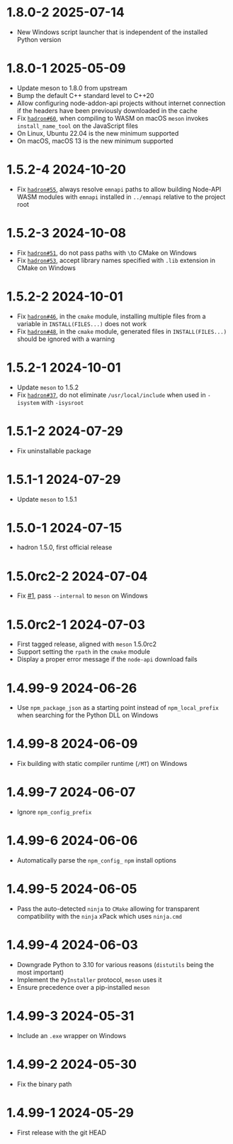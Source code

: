 # 1.8.0-2 2025-07-14
  * New Windows script launcher that is independent of the installed Python version

# 1.8.0-1 2025-05-09
  * Update meson to 1.8.0 from upstream
  * Bump the default C++ standard level to C++20
  * Allow configuring node-addon-api projects without internet connection if the headers have been previously downloaded in the cache
  * Fix [`hadron#60`](https://github.com/mmomtchev/hadron/issues/60), when compiling to WASM on macOS `meson` invokes `install_name_tool` on the JavaScript files
  * On Linux, Ubuntu 22.04 is the new minimum supported
  * On macOS, macOS 13 is the new minimum supported

# 1.5.2-4 2024-10-20
  * Fix [`hadron#55`](https://github.com/mmomtchev/hadron/issues/55), always resolve `emnapi` paths to allow building Node-API WASM modules with `emnapi` installed in `../emnapi` relative to the project root

# 1.5.2-3 2024-10-08
  * Fix [`hadron#51`](https://github.com/mmomtchev/hadron/issues/51), do not pass paths with `\`to CMake on Windows
  * Fix [`hadron#53`](https://github.com/mmomtchev/hadron/issues/53), accept library names specified with `.lib` extension in CMake on Windows

# 1.5.2-2 2024-10-01
  * Fix [`hadron#46`](https://github.com/mmomtchev/hadron/issues/46), in the `cmake` module, installing multiple files from a variable in `INSTALL(FILES...)` does not work
  * Fix [`hadron#48`](https://github.com/mmomtchev/hadron/issues/48), in the `cmake` module, generated files in `INSTALL(FILES...)` should be ignored with a warning

# 1.5.2-1 2024-10-01
  * Update `meson` to 1.5.2
  * Fix [`hadron#37`](https://github.com/mmomtchev/hadron/issues/37), do not eliminate `/usr/local/include` when used in `-isystem` with `-isysroot`

# 1.5.1-2 2024-07-29
  * Fix uninstallable package

# 1.5.1-1 2024-07-29
  * Update `meson` to 1.5.1

# 1.5.0-1 2024-07-15
  * hadron 1.5.0, first official release

# 1.5.0rc2-2 2024-07-04
  * Fix [#1](https://github.com/mmomtchev/meson-xpack/issues/1), pass `--internal` to `meson` on Windows

# 1.5.0rc2-1 2024-07-03
  * First tagged release, aligned with `meson` 1.5.0rc2
  * Support setting the `rpath` in the `cmake` module
  * Display a proper error message if the `node-api` download fails

# 1.4.99-9 2024-06-26
  * Use `npm_package_json` as a starting point instead of `npm_local_prefix` when searching for the Python DLL on Windows

# 1.4.99-8 2024-06-09
  * Fix building with static compiler runtime (`/MT`) on Windows

# 1.4.99-7 2024-06-07
  * Ignore `npm_config_prefix`

# 1.4.99-6 2024-06-06
  * Automatically parse the `npm_config_` `npm` install options

# 1.4.99-5 2024-06-05
  * Pass the auto-detected `ninja` to `CMake` allowing for transparent compatibility with the `ninja` xPack which uses `ninja.cmd`

# 1.4.99-4 2024-06-03
  * Downgrade Python to 3.10 for various reasons (`distutils` being the most important)
  * Implement the `PyInstaller` protocol, `meson` uses it
  * Ensure precedence over a pip-installed `meson`

# 1.4.99-3 2024-05-31
  * Include an `.exe` wrapper on Windows

# 1.4.99-2 2024-05-30
  * Fix the binary path

# 1.4.99-1 2024-05-29
  * First release with the git HEAD
